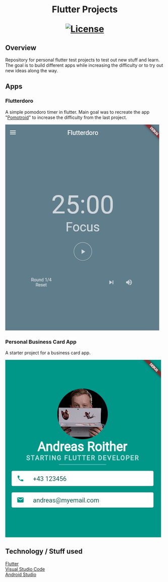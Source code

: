 
<h1 align="center">
  <!--<a name="logo" href=""><img src="" alt="Logo" width="200"></a>-->
  <br>
  Flutter Projects 

  [![License](https://img.shields.io/badge/license-MIT-blue.svg)](https://opensource.org/licenses/MIT)
</h1>

## Overview

Repository for personal flutter test projects to test out new stuff and learn. The goal is to build different apps while increasing the difficulty or to try out new ideas along the way.

## Apps
### Flutterdoro

A simple pomodoro timer in flutter. Main goal was to recreate the app "[Pomotroid](https://www.electronjs.org/apps/pomotroid)" to increase the difficulty from the last project.

![](./flutterdoro/docs/Animation1.gif)

### Personal Business Card App

A starter project for a business card app.

![](./mycard/docs/1.png)

## Technology / Stuff used

[Flutter](https://flutter.dev/)  
[Visual Studio Code](https://code.visualstudio.com/)  
[Android Studio](https://developer.android.com/studio/)  
